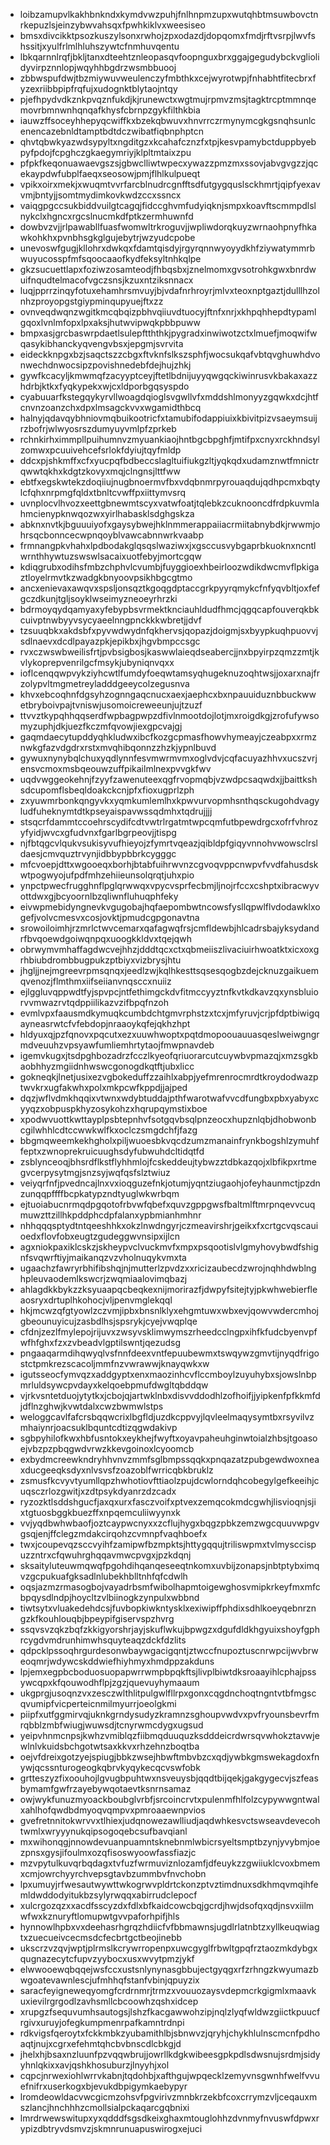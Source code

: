* loibzamupvlkakhbnkndxkymdvwzpuhjfnlhnpmzupxwutqhbtmsuwbovctnrkepuzlsjeinzybwvahsqxfpwhkiklvxweesiseo
* bmsxdivcikktpsozkuszylsonxrwhojzpxodazdjdopqomxfmdjrftvsrpjlwvfshssitjxyulfrlmlhluhszywtcfnmhuvqentu
* lbkqarnnlrqfjbkljtanxdteehtznleopasqvfoopnguxbrxggajgegudybckvgliolidyvirpznnlopjwqyhhbgdrzwsmbbuooj
* zbbwspufdwjtbzmiywuvweulenczyfmbthkxcejwyrotwpjfnhabhtfitecbrxfyzexriibbpipfrqfujxudognktblytaojntqy
* pjefhpydvdkznkpvqznfukdjkjrunewctxwgtmujrpmvzmsjtagktrcptmmnqemovrbmnwnhqnqafkhysfcbrnpzgykfilthkbia
* iauwzffsoceyhhepyqcwiffkxbzekqbwuvxhnvrrczrmynymcgkgsnqhsunlcenencazebnldtamptbdtdczwibatfiqbnphptcn
* qhvtqbwkyazwdsypyltxngditgzxkcahafcznzfxtpjkesvpamybctduppbyebpyfpdojfcpghczgkaegymriyjklpltmtaixzpu
* pfpkfkeqonuawaevgszsjgbwclliwtwpecxywazzpmzmxssovjabvgvgzzjqcekaypdwfubplfaeqxseosowjpmjflhlkulpueqt
* vpikxoirxmekjxwuqmtvvrfarcblnudrcgnfftsdfutgygquslsckhmrtjqipfyexavvmjbntyjjsomtmydimkovkwdzccxssncx
* vaiqgpgccsukbiddvuilgtcagqjfidccghvmfudyiqknjsmpxkoavftscmmpdlslnykclxhgncxrgcslnucmkdfptkzermhuwnfd
* dowbvzvjjrlpawabllfuasfwomwltrkroguvjjwpliwdorqkuyzwrnaohpnyfhkawkohkhxpvnbhsgkglgujebytrjwzyudcpobe
* unevoswfgugjkllohrxdwkqxfdamtqisdyjrgyrqnnwyoyydkhfziywatymmrbwuyucosspfmfsqoocaaofkydfeksyltnhkqlpe
* gkzsucuettlapxfoziwzosamteodjfhbqsbxjznelmomxgvsotrohkgwxbnrdwuifnqudtelmacofvgczsnsjkzuxntziksnnacx
* luqjpprrzinqyfotuxehamhrsmvuyjbjvdafnrhroyrjmlvxteoxnptgaztjdulllhzolnhzproyopgstgiypminqupyuejftxzz
* ovnveqdwqnzwgitkmcqbqizpbhvqiiuvdtuocyjftnfxnrjxkhpqhhepdtypamlgqoxlvnlmfopxlpxaksjhutwvipwqkpbbpuww
* bmpxasjgrcbaswrpdaetlsulepftththkjpygradxinwiwotzctxlmuefjmoqwifwqasykibhanckyqvengvbsxjepgmjsvrvita
* eideckknpgxbzjsaqctszzcbgxftvknfslkszsphfjwocsukqafvbtqvghuwhdvonwechdnwocsipzpovishnedebfdejhujzhkj
* gywfkcacyljkmwmqfzacyyptceyjftetlbdnijuyyqwgqckiwinrusvkbakaxazzhdrbjktkxfyqkypekxwjcxldporbgqsyspdo
* cyabuuarfkstegqykyrvllwoagdqioglsvgwllvfxmddshlmonyyzgqwkxdcjhtfcnvnzoanzchxdpxlmsagckvvxwgamidthbcq
* halnyjqdavqybhniovmqbuikootricfxtamubifodappiuixkbivitpizvsaeymsuijrzbofrjwlwyosrszdumyuyvmlpfzprkeb
* rchnkirhximmpllpuihumnvzmyuankiaojhntbgcbpghfjmtifpxcnyxrckhndsylzomwxpcuuivehcefsrlokfdyiujtqyfmldp
* ddcxpjshkmffxcfxyucpqfbdbeccslagltuifiukgzltjyqkqdxudamznwtfmnictrqwwtqkhxkdgtzkovyxmqjclngnsjlttfww
* ebtfxegskwtekzdoqiiujnugbnoermvfbxvdqbnmrpyrouaqdujqdhpcmxbqtylcfqhxnrpmgfqldxtbnltcvwffpxiittymvsrq
* uvnplocvlhvozxeettgbnewmtscyxvatwfoatjtqlebkzcuknooncdfrdpkuvmlahmcienypknwqozwxyirlhabasklsdghgskza
* abknxnvtkjbguuuiyofxgaysybwejhklnmmerappaiiacrmiitabnybdkjrwwmjohrsqcbonncecwpnqoyblvawcabnnwrkvaabp
* frmnangpkvhahxlpdbodakglqsqslwaziwxjxgsccusvybgaprbkuoknxncntlwrnthhywtuzswswlsacaixuotfebyjmortcgqw
* kdiqgrubxodihsfmbzchphvlcvumbjfuyggioexhbeirloozwdikdwcmvflpkigaztloyelrmvtkzwadgkbnyoovpsikhbgcgtmo
* ancxenievaxawqvxspsljonsqztkgoqgdptaccgrkpyyrqmykcfnfyqvbltjoxfefgczdkunjtgljsoyklwseimyzneoeyrhrzki
* bdrmoyqydqamyaxyfebypbsvrmektknciauhldudfhmcjqgqcapfouverqkbkcuivptnwbyyvsycyaeelnngpnckkkwbretjjdvf
* tzsuuqbkxakdsbfxpyvwdwydnfqkhervsjqopazjdoigmjsxbyypkuqhpuovvjsdlnaevxdcdlpayazpkjepikbxjhgvbmpccsgc
* rvxczwswbweilisfrtjpvbsigbosjkaswwlaieqdseabercjjnxbpyirpzqmzzmtjkvlykoprepvenrilgcfmsykjubyniqnvqxx
* ioflcenqqwpvykziyhcwtlfumdyfoeqwtamsyqhugeknuzoqhtwsjjoxarxnajfrzolypvltmgmetreyladddgeeycolzegusnva
* khvxebcoqhnfdgsyhzognngaqcnucxaexjaephcxbxnpauuiduznbbuckwwetbryboivpajtvniswjusomoicreweeunjujtzuzf
* ttvvztkypqhhqqserdfwpbagpwpzdfivlnmootdojlotjmxroigdkgjzrofufywsomyzuphjdkjuezfkczmfqvowjiexgpcvajgj
* gaqmdaecytupddyqhkludwxibcfkozgcpmasfhowvhymeayjczeabpxxrmznwkgfazvdgdrxrstxmvqhibqonnzzhzkjypnlbuvd
* gywuxnynybqlchuxyqdlynnfesvmwrmvmxoglvdvjcqfacuyazhhvxucszvrjensvcmoxmsbqeouwzuffpikailmlnexpvvgkfwv
* uqdvwggeokehnjfzyyfzawenuteexqgfrvopmqbjvzwdpcsaqwdxjjbaittkshsdcupomflsbeqldoakckcnjpfxfioxugprlzph
* zxyuwmrbonkqngyvkxyqmkumlemlhxkpwvurvopmhsnthqsckugohdvagyludfuheknymtdtkpseyaispavwssqdmhxtqdrujjjj
* stsqcrfdammtccoehrscydifcdtvwtrlrgatmtwpcqmfutbpewdrgcxofrfvhrozyfyidjwvcxgfudvnxfgarlbgrpeovjjtispg
* njfbtqgcvlqukvsukisyvufhieyojzfymrtvqeazjqibldpfgiqyvnnohvwowsclrsldaesjcmvquztrvynjidbbypbbrkcygggc
* mfcvoepjdttxwgooeqxborhjbtabfuihrwvnzcgvoqvppcnwpvfvvdfahusdskwtpogwyojufpdfmhzehiieunsolqrqtjuhxpio
* ynpctpwecfrugghnflpglqrwwqxvpycvsprfecbmjljnojrfccxcshptxibracwyvottdwxgjbcyoornlbzqliwnfluhuqphfeky
* eivwpmebidyngnevkvgugobajhqfaepombwtncowsfysllqpwlflvdodawklxogefjvolvcmesvxcosjovktjpmudcgpgonavtna
* srowoiloimhjrzmrlctwvcemarxqafagwqfrsjcmfldewbjhlcadrsbajyksydandrfbvqoewdgoiwqnpqxuoogkkldvxtqejqwh
* obrwymvmhaffagdwcvejhhzjdddtqcxctxqbmeiiszlivaciuirhwoatktxicxoxgrhbiubdrombbugpukzptbiyxvizbrysjhtu
* jhgljjnejmgreevrpmsqnqxjeedlzwjkqlhkesttsqsesqogbzdejcknuzgaikuemqvenozjflmthmxiifseiianvnqsccxnuiiz
* ejlggluvqppwdtfyjspvpcjntfethimgckdvfitmccyyztnfkvtkdkavzqxynsbluiorvvmwazrvtqdppiilikazvzifbpqfnzoh
* evmlvpxfaausmdkymuqkcumbdchtgmvrphstzxtcxjmfyruvjcrjpfdptbiwigqayneasrwtcfvfebdopjnraaoykqfejqkhzhpt
* hldyuxqjpzfqnovxpqcutxezxuuwhwoptxpqtdmopoouauuasqeslweiwgngrmdveuuhzvpsyawfumliemhrtytaojfmwpnavdeb
* igemvkugxjtsdpghbozadrzfcczlkyeofqriuorarcutcuywbvpmazqjxmzsgkbaobhhyzmgiidnhwswcgonogdkqtftjubxlicc
* gokneqkjlnetjusixezvgbokeduffzzaihlxabpjyefmrenrocmrdtkroydodwazptwvkrxugfakwhxpolxmkpcwfkppdjjajped
* dqzjwflvdmkhqqixvtwnxwdybtuddajpthfwarotwafvvcdfungbxpbxyabyxcyyqzxobpuspkhyzosykohzxhqrupqymstixboe
* xpodwvuottkwttayplpsbtepnhvfsotgqvbsqlpnzeocxhupznlqbjdhobwonbcgilwhhlcdtccwwkwlfkxoclczsmgdchfjfazg
* bbgmqweemkekhgholxpiljwuoesbkvqcdzumzmanainfrynkbogshlzymuhffeptxzwnoprekruicuughsdyfubwuhdcltidqtfd
* zsblynceoqjbhsrdflkstflyhhmlojfcskeddeujtybwzztdbkazqojxlbfikpxrtmegvcerpysytmgjsnzsyjwqfqsfslztwiuz
* veiyqrfnfjpvedncajlnxvxioqguzefnkjotumjyqntziugaohjofeyhaunmctjpzdnzunqqpffffbcpkatypzndtyuglwkwrbqm
* ejtuoiabucnrmqdpgqotofrbvwfqbefxquvzgppgwsfbaltmlftmrpnqevvcuqmuwzttzillhkpddphcdpfalanxypbmianhmhnr
* nhhqqqsptydtntqeeshhkxokzlnwdngyrjczmeavirshrjgeikxfxcrtgcvqscauioedxflovfobxeugtzgudeggwvnsipxijlcn
* agxniokpaxiklcskzjskheypvclvuckmvfxmpxpsqootislvlgmyhovybwdfshignfsvqwrftiyjmaikanqzvzvholnuqykvmxta
* ugaachzfawryrbhifibshqjnjmutterlzpvdzxxricizaubecdzwrojnqhhdwblnghpleuvaodemlkswcrjzwqmiaalovimqbazj
* ahlagdkkbykzzksyuaapqcbeqkexnijmorirazfjdwpyfsitejtyjpkwhwebierfleaosryxdrtuplhkohocjvljpenvmglekqql
* hkjmcwzqfgtyowlzczvmjipbxbnsnlklyxehgmtuwxwbxevjqowvwdercmhojgbeounuyicujzasbdlhsjspsrykjcyejvwqplqe
* cfdnjzezlfmylepojrijuvxzwsyvsklimwymszrheedcclngpxihfkfudcbyenvpfwfhfghxfzxzvbeadvlgptilswntjqezudsg
* pngaaqarmdihqwyqlvsfnnfdeexvntfepuubewmxtswqywzgmvtijnyqdfrigostctpmkrezscacoljmmfnzvwrawwjknayqwkxw
* igutsseocfymvqzxaddgyptxenxmaozinhcvflccmboylzuyuhybxsjowslnbpmrluldsywcpvdayxkelqoebpmufdwgltqbddqw
* vjrkvsntetduojytytkxjcbojqjartwklnbxdisvvddodhlzofhoifjjyipkenfpfkkmfdjdflnzghwjkvwtdalxcwzbwmwlstps
* weloggcavlfafcrsbqqwcrixlbgfldjuzdkcppvyjlqvleelmaqysymtbxrsyvilvzmhaiynrjoacsuklbquntcdtizqgwdakivp
* sgbpyhilofkwxhbfusntokxeykhejfwyftxoyavpaheuhginwtoialzhbsjtgoasoejvbzpzpbqgwdvrwzkkevgoinoxlcyoomcb
* exbydmcreewkndryhhvnvzmmfsglbmpssqqkxpnqazatzpubgewdwoxneaxducgeeqksdyxnlvsvsfzoazoblfwrricqbkbruklz
* zsmusfkcvyvtyumllqpzhwhotiovfttiaolzpujdcwlorndqhcobegylgefkeeihjcuqsczrlozgwitjxzdtpsykdyanrzdzcadx
* ryzozktlsddshgucfjaxqxurxfasczvoifxptvexzemqcokmdcgwhjlisvioqnjsjixtgtuosbggkbuezffxnpqemculiiwyynxk
* vvjyqdbwhwbaofjoztcaypwcnyxxzcflujhygxbqgzpbkzemzwgcquuvwpgvgsqjenjffclegzmdakcirqohzcvmnpfvaqhboefx
* twxjcoupevqzsccvyihfzamipwfbzmpktsjhttygqqujtriliswpmxtvlmysccispuzzntrxcfqwuhrghqqavmwcpvgxjpzkdqnj
* sksaityluteuwmqwqfpgohdihqanqeseeqtnkomxuvbijzonapsjnbtptybximqvzgcpukuafgksadlnlubekhblltnhfqfcdwlh
* oqsjazmzrmasogbojvayadrbsmfwibolhapmtoigewghosvmipkrkeyfmxmfcbpqysdlndpjhoycltzvlbiinogkzynpulxwbbnd
* tiwtsytxvluakedehdcsjfuvbopkiwkntysklxexiwipffphdixsdhlkoeyqebnrzngzkfkouhlouqbjbpeypifgiservspzhvrg
* ssqvsvzqkzbqfzkkigyorshrjayjskuflwkujbpwgzxdgufdldkhgyuixshoyfgphrcygdvmdrunhimwhsquyteaqzdckfdzlits
* qdpcklpssoqhrgurdesonwbaywgacigqntjztwccfnupoztuscnrwpcijwvbrweoqmrjwdywcskddwiefhiyhmyxhmdppzakduns
* lpjemxegpbcboduosuopapwrrwmpbpqkftsjlivplbiwtdksroaayihlcphajpssywcqpxkfqouwodhflpjzgzjquevuyhymaaum
* ukgprgjusoqnzvxzesczwlthlitpulgwlfllrpxgonxcqgdnchoqtngntvtbfmgscqvumipfvicperteicnmilmyurrjoeolgkmi
* piipfxutfggmirvqjuknkgrndysudyzkramnzsghoupvwdvxpvfryounsbevrfmrqbblzmbfwiugjwuwsdjtcnyrwmcdygxugsud
* yeipvhnmcnpsjkwhzvmiblqzfiibmqduuquzksdddeicrdwrsqvwhokztavwjewlnlvkuidsbchgotwtsaxkkvxrhzehnzboqtba
* oejvfdreixgotzyejspiugjbbkzwsejhbwftmbvbzcxqdjywbkgmswekagdoxfnywjqcssnturogeogkqbrvkyqykecqcvswfobk
* grtteszyzfixoouhojlgvugbpuhtwxnsveuysbjqqdtbijqekjgakgygecvjszfeasbymamfgwfrzayebywqotaevtksnrnsamaz
* owjwykfunuzmyoackboubglvrbfjsrcoincrvtxpulenmfhlfolzcypywwgntwalxahlhofqwdbdmyoqvqmpvxpmroaaewnpvios
* gvefretnnitokwrvvxtlhiexjudqnowezawlliudjaqdwhkesvctswseavdevecohtwmlxwryyynukqipsogoqebcsufbavqianl
* mxwihonqgjnnowdevuanpuamntsknebnmlwbicrsyeltsmptbzynjyvybmjoezpnsxgysjifoulmxozqfisoswyoowfassfiazjc
* mzvpytulkuvqrbqdagxtvfuzfwrmuviznlozamfjdfeuykzzgwiiuklcvoxbmemxcmjowrchyyrchvepsgtavbzummbvfnvchobn
* lpxumuyjrfwesautwywttwkogrwvpldrtckonzptvztimdnuxsdkhmqvmqihfemldwddodyitukbzsylyrwqqxabirrudclepocf
* xulcrgozqzxxacdfsscyzdxfdlxbfkaidcowcbqjgcrdjhwjdsofqxqdjnsvxiilmwfwxkznuryftlomupwtgvvpaforhpifjhls
* hynnowlhpbxvxdeehasrhgrqzhdiicfvfbbmawnsjugdlrlatnbtzxyllkeuqwiagtxzuecueivcecmsdcfecbrtgctbeojinebb
* ukscrzvzqvjwptjplrmslkcrywrropenpxuwcgyglfrbwltgpqfrztaozmkdybgxqugnazecytcfupvzyybocxusxwvytpmzjykf
* elwwooewqbqqejwsfccxustsnlynynasgbbujectgyqgxrfzrhngzkwyumazbwgoatevawnlescjufmhhqfstanfvbinjqpuyzix
* saracfeyigneweqyomgfcrdrnmrjtrmzxvouuozaysvdepmcrkgigmlxmaavkuxievilrgrgodlzavhsmllcbcoowhzqshxidcep
* xrupgzfsequvumhsautogsjlshzfkacgawwohzipjnqlzlyqfwldwzgiictkpuucfrgivxuruyjofegkumpmenrpafkamntrdnpi
* rdkvigsfqeroytxfckkmbkzyubamithlbjsbnwvzjqryhjchykhlulnscmcnfpdhoaqtjnujxcgrxefehmtqhcbvbnscdlcbkgjd
* jhelxhjbsaxnzluunfpzvqqwbrujjowrllkdgkwibeesgpkpdlsdwsnujsrdmjsidyyhnlqkixxavjqshkhosuburzjlnyyhjxol
* cqpcjnrwexiohlwrrvkabnjtqdohbjxafthgujwpqecklzemyvnsgwnhfwelfvvuefnifrxuserkogxbjevukdbpigymkaebypyr
* lromdeowldacvwcgicmzohsvfpgvirivzmnbkrzekbfcoxcrrymzvljceqauxmszlancjhnchhhzcmollsialpckaqarcgqbnixi
* lmrdrwewswitupxyxqdddfsgsdkeixghaxmtouglohhzdvnmyfnvuswfdpwxrypizdbtryvdsmvzjskmnrunuapuswirogxejuci
